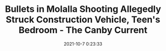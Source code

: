 ---
"title": "Bullets in Molalla Shooting Allegedly Struck Construction Vehicle, Teen's Bedroom - The Canby Current"
"date": "2021-10-7 0:23:33"
"feed_name": "GOOGLENEWSCONSTRUCTION"
"feed_website": "https://news.google.com/search?q=construction%2Bincident&hl=en-US&gl=US&ceid=US:en"
"feed_rss": "https://news.google.com/rss/search?q=construction%2Bincident&hl=en-US&gl=US&ceid=US:en"
"link": "https://canbyfirst.com/bullets-in-molalla-shooting-allegedly-struck-construction-vehicle-teens-bedroom/"
"source": "{'href': 'https://canbyfirst.com', 'title': 'The Canby Current'}"
"file": "_posts/2021-1-1-9d5172052d48d1afffd76cee04fd4054fac12cde.md"
"accident": "0"
"drilling": "0"
"dead": "0"
"injured": "0"
"arrested": "0"
"place": "unknown place"
"where": "unknown site"
"causes": "unknown"
"place_uri": "unknown place"
---